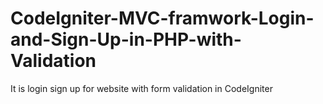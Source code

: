 # CodeIgniter-MVC-framwork-Login-and-Sign-Up-in-PHP-with-Validation
It is login sign up for website with form validation in CodeIgniter
